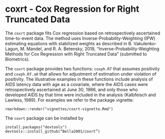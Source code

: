 # coxrt - Cox Regression for Right Truncated Data

The  `coxrt` package fits Cox regression based on retrospectively ascertained time-to-event
data. The method uses Inverse-Probability-Weighting (IPW) estimating equations with stabilized weights as described
in B. Vakulenko-Lagun, M. Mandel, and R. A. Betensky, 2018, 
“Inverse-Probability-Weighting Methods for Cox Regression with Right Truncated Data” (submitted to Biometrics).

The `coxrt` package provides two functions: `coxph.RT` that assumes positivity and
`coxph.RT.a0` that allows for adjustment of estimation under violation of positivity. The
illustrative examples in these functions include analysis of AIDS latency data with age as a
covariate, where the AIDS cases were retrospectively ascertained at June 30, 1986, and only
those who developed AIDS by that time were included in the analysis (Kalbfeisch and Lawless,
1989). For examples we refer to the package vignette:
```{r}
rmarkdown::render("vignettes/coxrt-vignette.Rmd")
```
The  `coxrt` package can be installed by
```{r}
install.packages("devtools")
devtools::install_github(“Bella2001/coxrt”)
```
 
 
 
 
